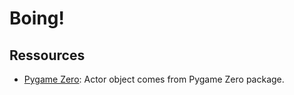 # Boing!


## Ressources

- [Pygame Zero](https://pygame-zero.readthedocs.io/en/stable/introduction.html): Actor object comes from Pygame Zero package.

